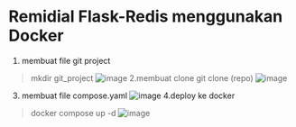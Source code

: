 # Remidial Flask-Redis menggunakan Docker
1. membuat file git project
> mkdir git_project
![image](https://github.com/saputrayudit/tekn-cloud-computing/assets/79730184/157be62b-4f5e-4d4b-8a8e-d8af87c3481d)
2.membuat clone
> git clone (repo)
![image](https://github.com/saputrayudit/tekn-cloud-computing/assets/79730184/b60d667d-e967-4111-8869-dab0a8c42660)
3. membuat file compose.yaml
![image](https://github.com/saputrayudit/tekn-cloud-computing/assets/79730184/eeadfe41-30bc-4461-bd11-72513df58878)
4.deploy ke docker
> docker compose up -d
![image](https://github.com/saputrayudit/tekn-cloud-computing/assets/79730184/03560f67-64a1-49da-8d15-fa73cc4b1d62)
